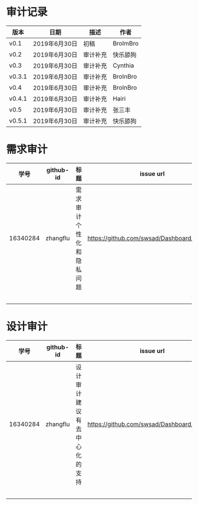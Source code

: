 # 审计记录

|版本|日期|描述|作者|
|-|-|-|-|
|v0.1|2019年6月30日|初稿|BroImBro|
|v0.2|2019年6月30日|审计补充|快乐舔狗|
|v0.3|2019年6月30日|审计补充|Cynthia|
|v0.3.1|2019年6月30日|审计补充|BroInBro|
|v0.4|2019年6月30日|审计补充|BroInBro|
|v0.4.1|2019年6月30日|审计补充|Hairi|
|v0.5|2019年6月30日|审计补充|张三丰|
|v0.5.1|2019年6月30日|审计补充|快乐舔狗|



# 需求审计



| 学号     | github-id | 标题                      | issue url                                     |
| -------- | --------- | ------------------------- | --------------------------------------------- |
| 16340284 | zhangflu  | 需求审计 个性化和隐私问题 | <https://github.com/swsad/Dashboard/issues/7> |
|          |           |                           |                                               |
|          |           |                           |                                               |
|          |           |                           |                                               |
|          |           |                           |                                               |
|          |           |                           |                                               |



# 设计审计

| 学号     | github-id | 标题                          | issue url                                     |
| -------- | --------- | ----------------------------- | --------------------------------------------- |
| 16340284 | zhangflu  | 设计审计 建议有去中心化的支持 | <https://github.com/swsad/Dashboard/issues/8> |
|          |           |                               |                                               |
|          |           |                               |                                               |
|          |           |                               |                                               |
|          |           |                               |                                               |
|          |           |                               |                                               |